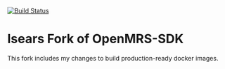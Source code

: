 [![Build Status](https://travis-ci.org/isears/openmrs-sdk.svg?branch=production-images)](https://travis-ci.org/isears/openmrs-sdk)

# Isears Fork of OpenMRS-SDK

This fork includes my changes to build production-ready docker images.

